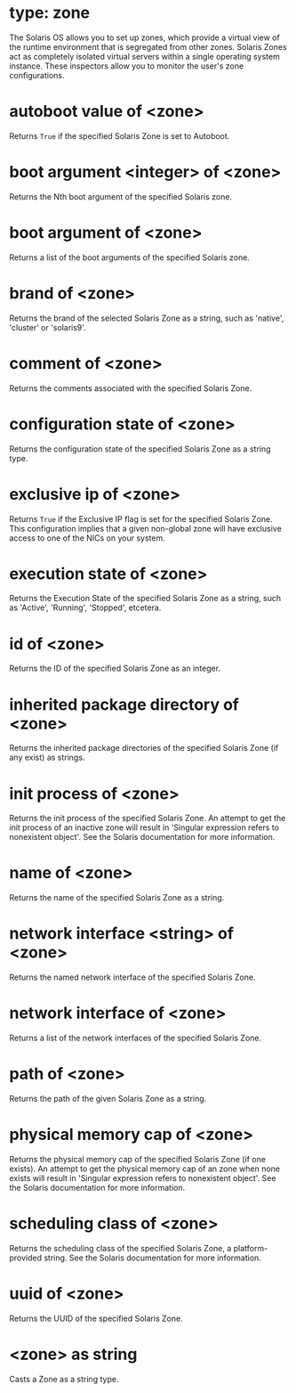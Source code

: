 # type: zone

The Solaris OS allows you to set up zones, which provide a virtual view of the runtime environment that is segregated from other zones. Solaris Zones act as completely isolated virtual servers within a single operating system instance. These inspectors allow you to monitor the user&#39;s zone configurations.

# autoboot value of &lt;zone&gt;

Returns `True` if the specified Solaris Zone is set to Autoboot.

# boot argument &lt;integer&gt; of &lt;zone&gt;

Returns the Nth boot argument of the specified Solaris zone.

# boot argument of &lt;zone&gt;

Returns a list of the boot arguments of the specified Solaris zone.

# brand of &lt;zone&gt;

Returns the brand of the selected Solaris Zone as a string, such as &#39;native&#39;, &#39;cluster&#39; or &#39;solaris9&#39;.

# comment of &lt;zone&gt;

Returns the comments associated with the specified Solaris Zone.

# configuration state of &lt;zone&gt;

Returns the configuration state of the specified Solaris Zone as a string type.

# exclusive ip of &lt;zone&gt;

Returns `True` if the Exclusive IP flag is set for the specified Solaris Zone. This configuration implies that a given non-global zone will have exclusive access to one of the NICs on your system.

# execution state of &lt;zone&gt;

Returns the Execution State of the specified Solaris Zone as a string, such as &#39;Active&#39;, &#39;Running&#39;, &#39;Stopped&#39;, etcetera.

# id of &lt;zone&gt;

Returns the ID of the specified Solaris Zone as an integer.

# inherited package directory of &lt;zone&gt;

Returns the inherited package directories of the specified Solaris Zone (if any exist) as strings.

# init process of &lt;zone&gt;

Returns the init process of the specified Solaris Zone. An attempt to get the init process of an inactive zone will result in &#39;Singular expression refers to nonexistent object&#39;. See the Solaris documentation for more information.

# name of &lt;zone&gt;

Returns the name of the specified Solaris Zone as a string.

# network interface &lt;string&gt; of &lt;zone&gt;

Returns the named network interface of the specified Solaris Zone.

# network interface of &lt;zone&gt;

Returns a list of the network interfaces of the specified Solaris Zone.

# path of &lt;zone&gt;

Returns the path of the given Solaris Zone as a string.

# physical memory cap of &lt;zone&gt;

Returns the physical memory cap of the specified Solaris Zone (if one exists). An attempt to get the physical memory cap of an zone when none exists will result in &#39;Singular expression refers to nonexistent object&#39;.  See the Solaris documentation for more information.

# scheduling class of &lt;zone&gt;

Returns the scheduling class of the specified Solaris Zone, a platform-provided string.  See the Solaris documentation for more information.

# uuid of &lt;zone&gt;

Returns the UUID of the specified Solaris Zone.

# &lt;zone&gt; as string

Casts a Zone as a string type.
